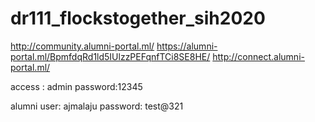 # dr111_flockstogether_sih2020

http://community.alumni-portal.ml/
https://alumni-portal.ml/BpmfdqRd1ld5IUlzzPEFqnfTCi8SE8HE/
http://connect.alumni-portal.ml/

access : admin
password:12345

alumni user: ajmalaju
password: test@321
